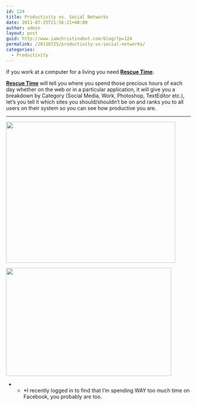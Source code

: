 ```yaml
---
id: 124
title: Productivity vs. Social Networks
date: 2011-07-25T21:56:21+00:00
author: admin
layout: post
guid: http://www.iamchristinabot.com/blog/?p=124
permalink: /20110725/productivity-vs-social-networks/
categories:
  - Productivity
---
```

If you work at a computer for a living you need <a href="http://www.rescuetime.com" target="_blank"><strong>Rescue Time</strong></a>.

<a href="http://www.rescuetime.com" target="_blank"><strong>Rescue Time</strong></a> will tell you where you spend those precious hours of each day whether on the web or in a particular application, it will give you a breakdown by Category (Social Media, Work, Photoshop, TextEditor etc.), let&#8217;s you tell it which sites you should/shouldn&#8217;t be on and ranks you to all users on their system so you can see how productive you are.

* * *

<img src="http://www.iamchristinabot.com/blog/wp-content/uploads/2011/07/Screen-shot-2011-07-25-at-5.53.10-PM.png" alt="" title="Rescue Time" width="461" height="385" class="aligncenter size-full wp-image-125" srcset="http://www.iamchristinabot.com/blog/wp-content/uploads/2011/07/Screen-shot-2011-07-25-at-5.53.10-PM.png 461w, http://www.iamchristinabot.com/blog/wp-content/uploads/2011/07/Screen-shot-2011-07-25-at-5.53.10-PM-300x250.png 300w" sizes="(max-width: 461px) 100vw, 461px" />
  

  
<img src="http://www.iamchristinabot.com/blog/wp-content/uploads/2011/07/Screen-shot-2011-07-25-at-5.54.00-PM.png" alt="" title="Rescue Time" width="450" height="295" class="aligncenter size-full wp-image-126" srcset="http://www.iamchristinabot.com/blog/wp-content/uploads/2011/07/Screen-shot-2011-07-25-at-5.54.00-PM.png 450w, http://www.iamchristinabot.com/blog/wp-content/uploads/2011/07/Screen-shot-2011-07-25-at-5.54.00-PM-300x196.png 300w" sizes="(max-width: 450px) 100vw, 450px" /></p> 

* * *I recently logged in to find that I&#8217;m spending WAY too much time on Facebook, you probably are too.</p>